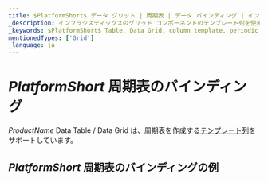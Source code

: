 ```yaml
---
title: $PlatformShort$ データ グリッド | 周期表 | データ バインディング | インフラジスティックス
_description: インフラジスティックスのグリッド コンポーネントのテンプレート列を使用して周期表を作成します。$ProductName$ テーブルのサンプルを是非お試しください!
_keywords: $PlatformShort$ Table, Data Grid, column template, periodic table, $ProductName$, data binding, Infragistics, $PlatformShort$ テーブル, データ グリッド, 列テンプレート, 周期表, データ バインディング, インフラジスティックス
mentionedTypes: ['Grid']
_language: ja
---
```


# $PlatformShort$ 周期表のバインディング

$ProductName$ Data Table / Data Grid は、周期表を作成する[テンプレート列](data-grid-column-types.md#テンプレート列)をサポートしています。

## $PlatformShort$ 周期表のバインディングの例


<code-view style="height: 600px" 
           data-demos-base-url="{environment:demosBaseUrl}" 
           iframe-src="{environment:demosBaseUrl}/grids/data-grid-type-periodic-table" alt="$PlatformShort$ 周期表のバインディングの例">
</code-view>
<sample-button src="grids/data-grid/type-periodic-table"></sample-button>
